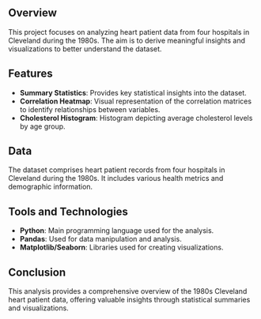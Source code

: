 ## Overview

This project focuses on analyzing heart patient data from four hospitals in Cleveland during the 1980s. The aim is to derive meaningful insights and visualizations to better understand the dataset.

## Features

- **Summary Statistics**: Provides key statistical insights into the dataset.
- **Correlation Heatmap**: Visual representation of the correlation matrices to identify relationships between variables.
- **Cholesterol Histogram**: Histogram depicting average cholesterol levels by age group.

## Data

The dataset comprises heart patient records from four hospitals in Cleveland during the 1980s. It includes various health metrics and demographic information.

## Tools and Technologies

- **Python**: Main programming language used for the analysis.
- **Pandas**: Used for data manipulation and analysis.
- **Matplotlib/Seaborn**: Libraries used for creating visualizations.

## Conclusion

This analysis provides a comprehensive overview of the 1980s Cleveland heart patient data, offering valuable insights through statistical summaries and visualizations.

